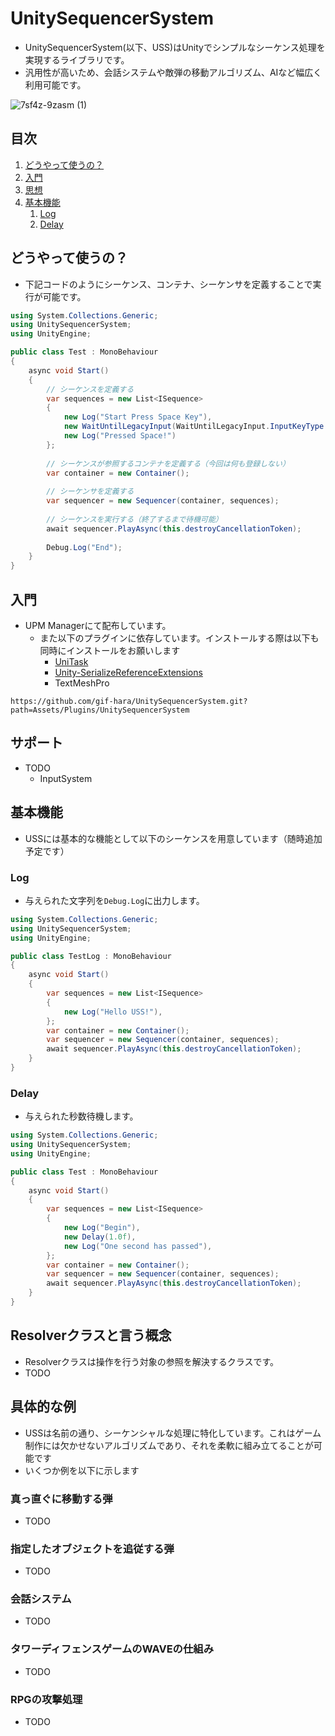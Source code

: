 # UnitySequencerSystem
- UnitySequencerSystem(以下、USS)はUnityでシンプルなシーケンス処理を実現するライブラリです。
- 汎用性が高いため、会話システムや敵弾の移動アルゴリズム、AIなど幅広く利用可能です。

![7sf4z-9zasm (1)](https://github.com/gif-hara/UnitySequencerSystem/assets/5396546/f9dca682-43f8-42eb-a349-a6c4c0e4970a)

## 目次
1. [どうやって使うの？](#どうやって使うの)
2. [入門](#入門)
3. [思想](#思想)
4. [基本機能](#基本機能)
    1. [Log](#Log)
    2. [Delay](#Delay)

## どうやって使うの？
- 下記コードのようにシーケンス、コンテナ、シーケンサを定義することで実行が可能です。
```csharp
using System.Collections.Generic;
using UnitySequencerSystem;
using UnityEngine;

public class Test : MonoBehaviour
{
    async void Start()
    {
        // シーケンスを定義する
        var sequences = new List<ISequence>
        {
            new Log("Start Press Space Key"),
            new WaitUntilLegacyInput(WaitUntilLegacyInput.InputKeyType.Down, KeyCode.Space),
            new Log("Pressed Space!")
        };
    
        // シーケンスが参照するコンテナを定義する（今回は何も登録しない）
        var container = new Container();
    
        // シーケンサを定義する
        var sequencer = new Sequencer(container, sequences);
    
        // シーケンスを実行する（終了するまで待機可能）
        await sequencer.PlayAsync(this.destroyCancellationToken);
    
        Debug.Log("End");
    }
}
```

## 入門
- UPM Managerにて配布しています。
  - また以下のプラグインに依存しています。インストールする際は以下も同時にインストールをお願いします
    - [UniTask](https://github.com/Cysharp/UniTask)
    - [Unity-SerializeReferenceExtensions](https://github.com/mackysoft/Unity-SerializeReferenceExtensions)
    - TextMeshPro
```
https://github.com/gif-hara/UnitySequencerSystem.git?path=Assets/Plugins/UnitySequencerSystem
```

## サポート
- TODO
  - InputSystem

## 基本機能
- USSには基本的な機能として以下のシーケンスを用意しています（随時追加予定です）

### Log
- 与えられた文字列を`Debug.Log`に出力します。
```csharp
using System.Collections.Generic;
using UnitySequencerSystem;
using UnityEngine;

public class TestLog : MonoBehaviour
{
    async void Start()
    {
        var sequences = new List<ISequence>
        {
            new Log("Hello USS!"),
        };
        var container = new Container();
        var sequencer = new Sequencer(container, sequences);
        await sequencer.PlayAsync(this.destroyCancellationToken);
    }
}
```

### Delay
- 与えられた秒数待機します。
```csharp
using System.Collections.Generic;
using UnitySequencerSystem;
using UnityEngine;

public class Test : MonoBehaviour
{
    async void Start()
    {
        var sequences = new List<ISequence>
        {
            new Log("Begin"),
            new Delay(1.0f),
            new Log("One second has passed"),
        };
        var container = new Container();
        var sequencer = new Sequencer(container, sequences);
        await sequencer.PlayAsync(this.destroyCancellationToken);
    }
}
```

## Resolverクラスと言う概念
- Resolverクラスは操作を行う対象の参照を解決するクラスです。
- TODO

## 具体的な例
- USSは名前の通り、シーケンシャルな処理に特化しています。これはゲーム制作には欠かせないアルゴリズムであり、それを柔軟に組み立てることが可能です
- いくつか例を以下に示します
### 真っ直ぐに移動する弾
- TODO
### 指定したオブジェクトを追従する弾
- TODO
### 会話システム
- TODO
### タワーディフェンスゲームのWAVEの仕組み
- TODO
### RPGの攻撃処理
- TODO
  
